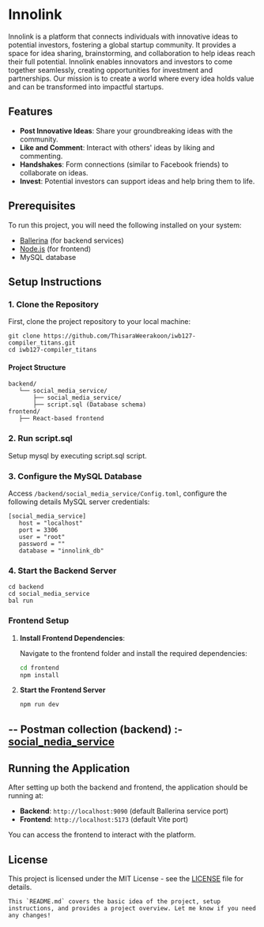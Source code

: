# Innolink

Innolink is a platform that connects individuals with innovative ideas to potential investors, fostering a global startup community. It provides a space for idea sharing, brainstorming, and collaboration to help ideas reach their full potential. Innolink enables innovators and investors to come together seamlessly, creating opportunities for investment and partnerships. Our mission is to create a world where every idea holds value and can be transformed into impactful startups.

## Features

- **Post Innovative Ideas**: Share your groundbreaking ideas with the community.
- **Like and Comment**: Interact with others' ideas by liking and commenting.
- **Handshakes**: Form connections (similar to Facebook friends) to collaborate on ideas.
- **Invest**: Potential investors can support ideas and help bring them to life.

## Prerequisites

To run this project, you will need the following installed on your system:

- [Ballerina](https://ballerina.io/) (for backend services)
- [Node.js](https://nodejs.org/en/download/) (for frontend)
- MySQL database

## Setup Instructions

### 1. Clone the Repository

First, clone the project repository to your local machine:

```
git clone https://github.com/ThisaraWeerakoon/iwb127-compiler_titans.git
cd iwb127-compiler_titans
```
#### Project Structure

```
backend/
   └── social_media_service/
       ├── social_media_service/
       ├── script.sql (Database schema)
frontend/
   ├── React-based frontend
```

### 2. Run script.sql 

Setup mysql by executing script.sql script.

### 3. Configure the MySQL Database

Access `/backend/social_media_service/Config.toml`, configure the following details MySQL server credentials:

```
[social_media_service]
   host = "localhost"
   port = 3306
   user = "root"
   password = ""
   database = "innolink_db"
```

### 4. Start the Backend Server

```
cd backend
cd social_media_service
bal run
```
### Frontend Setup
1. **Install Frontend Dependencies**:

   Navigate to the frontend folder and install the required dependencies:

   ```bash
   cd frontend
   npm install
   ```
2. **Start the Frontend Server**

   ```bash
   npm run dev
   ```

--
Postman collection (backend) :- [social_nedia_service](https://innolink-4826.postman.co/workspace/Innolink-Workspace~05a924c4-290f-4dbb-ad66-f5ef6b5a3144/collection/30813440-04105c9b-5662-400c-975c-12db9abf1ea2?action=share&creator=30813440)
--







## Running the Application

After setting up both the backend and frontend, the application should be running at:

- **Backend**: `http://localhost:9090` (default Ballerina service port)
- **Frontend**: `http://localhost:5173` (default Vite port)

You can access the frontend to interact with the platform.

## License

This project is licensed under the MIT License - see the [LICENSE](LICENSE) file for details.

```
This `README.md` covers the basic idea of the project, setup instructions, and provides a project overview. Let me know if you need any changes!
```





